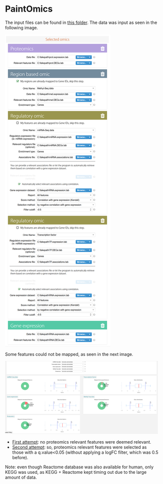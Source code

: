 # PaintOmics

The input files can be found in [this folder](/input/). The data was input as seen in the following image.

![](data.input.png)

Some features could not be mapped, as seen in the next image.

![](mapping.info.png)

- [First attempt](https://www.paintomics.org/?jobID=4S57H2t4b6): no proteomics relevant features were deemed relevant.
- [Second attempt](https://www.paintomics.org/?jobID=OYJ7cb0d0D): so, proteomics relevant features were selected as those with a q.value<0.05 (without applying a logFC filter, which was 0.5 before).

Note: even though Reactome database was also available for human, only KEGG was used, as KEGG + Reactome kept timing out due to the large amount of data.